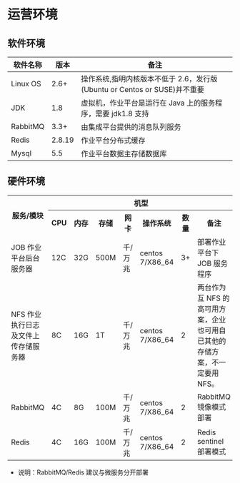 # 运营环境
## 软件环境

| **软件名称** | **版本** | **备注**                                                                    |
|--------------|----------|----------------------------------------------------------------------------|
| Linux OS     | 2.6+     | 操作系统,指明内核版本不低于 2.6，发行版(Ubuntu or Centos or SUSE)并不重要|
| JDK          | 1.8      | 虚拟机，作业平台是运行在 Java 上的服务程序，需要 jdk1.8 支持                   |
| RabbitMQ     | 3.3+     | 由集成平台提供的消息队列服务                                                  |
| Redis        | 2.8.19   | 作业平台分布式缓存                                                        |
| Mysql        | 5.5      | 作业平台数据主存储数据库                                                      |

## 硬件环境

<table>
    <tr>
        <th rowspan="2">服务/模块</th>
        <th colspan="7">机型</th>
    </tr>
    <tr>
        <th>CPU</th>
        <th>内存</th>
        <th>存储</th>
        <th>网卡</th>
        <th>操作系统</th>
        <th>数量</th>
        <th>备注</th>
    </tr>
    <tr>
        <td>JOB 作业平台后台服务器</td>
        <td>12C</td>
        <td>32G</td>
        <td>500M</td>
        <td>千/万兆</td>
        <td>centos 7/X86_64</td>
        <td>3+</td>
        <td>部署作业平台下 JOB 服务程序</td>
    </tr>
    <tr>
        <td>NFS 作业执行日志及文件上传存储服务器</td>
        <td>8C</td>
        <td>16G</td>
        <td>1T</td>
        <td>千/万兆</td>
        <td>centos 7/X86_64</td>
        <td>2</td>
        <td>两台作为互 NFS 的高可用方案，企业也可用自已其他的存储方案，不一定要用NFS。</td>
    </tr>
    <tr>
        <td>RabbitMQ</td>
        <td>4C</td>
        <td>8G</td>
        <td>100M</td>
        <td>千/万兆</td>
        <td>centos 7/X86_64</td>
        <td>2</td>
        <td>RabbitMQ 镜像模式部署</td>
    </tr>
	    <tr>
        <td>Redis</td>
        <td>4C</td>
        <td>16G</td>
        <td>100M</td>
        <td>千/万兆</td>
        <td>centos 7/X86_64</td>
        <td>2</td>
        <td>Redis sentinel 部署模式</td>
    </tr>
</table>

- 说明：RabbitMQ/Redis 建议与微服务分开部署